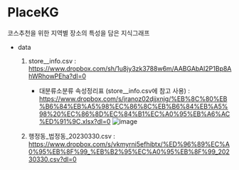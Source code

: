 # PlaceKG
코스추천을 위한 지역별 장소의 특성을 담은 지식그래프 

- data 
  1.  store__info.csv : https://www.dropbox.com/sh/1u8jy3zk3788w6m/AABGAbAI2P1Bp8AhWRhowPEha?dl=0
      - 대분류소분류 속성정리표 (store__info.csv에 참고 사용) : https://www.dropbox.com/s/jranoz02djjxnjg/%EB%8C%80%EB%B6%84%EB%A5%98%EC%86%8C%EB%B6%84%EB%A5%98%20%EC%86%8D%EC%84%B1%EC%A0%95%EB%A6%AC%ED%91%9C.xlsx?dl=0
        ![image](https://user-images.githubusercontent.com/84067454/237025186-8a1dd293-519d-48be-8362-d14ba200b8b8.png)

  2.  행정동_법정동_20230330.csv : https://www.dropbox.com/s/vkmyrni5efhibtx/%ED%96%89%EC%A0%95%EB%8F%99_%EB%B2%95%EC%A0%95%EB%8F%99_20230330.csv?dl=0

